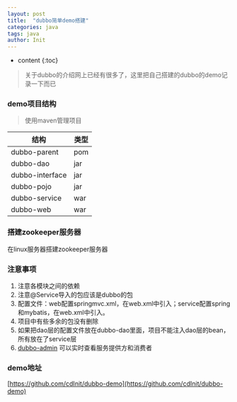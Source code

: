 ```yaml
---
layout: post
title:  "dubbo简单demo搭建"
categories: java
tags: java
author: Init
---
```


* content
{:toc}

> 关于dubbo的介绍网上已经有很多了，这里把自己搭建的dubbo的demo记录一下而已





### demo项目结构

> 使用maven管理项目

结构 | 类型
---|---
dubbo-parent |pom
dubbo-dao | jar
dubbo-interface | jar
dubbo-pojo | jar
dubbo-service | war
dubbo-web | war

### 搭建zookeeper服务器

在linux服务器搭建zookeeper服务器

### 注意事项

1. 注意各模块之间的依赖
2. 注意@Service导入的包应该是dubbo的包
3. 配置文件：web配置springmvc.xml，在web.xml中引入；service配置spring和mybatis，在web.xml中引入。
4. 项目中有些多余的包没有删除
5. 如果把dao层的配置文件放在dubbo-dao里面，项目不能注入dao层的bean，所有放在了service层
6. [dubbo-admin](https://github.com/apache/incubator-dubbo-ops) 可以实时查看服务提供方和消费者

### demo地址

[https://github.com/cdInit/dubbo-demo](https://github.com/cdInit/dubbo-demo)


